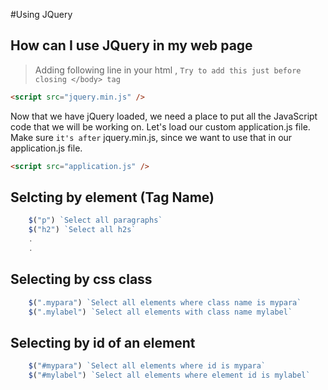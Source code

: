 

#Using JQuery 

## How can I use JQuery in my web page 

> Adding following line in your html , `Try to add this just before closing </body> tag`

```html 
<script src="jquery.min.js" /> 
```

Now that we have jQuery loaded, we need a place to put all the JavaScript code that we will be working on. Let's load our custom application.js file. Make sure `it's after` jquery.min.js, since we want to use that in our application.js file.

```html
<script src="application.js" /> 
```





## Selcting by element (Tag Name)

```javascript
	$("p") `Select all paragraphs` 
	$("h2") `Select all h2s`
	.
	.
```

## Selecting by css class
```javascript
	$(".mypara") `Select all elements where class name is mypara` 
	$(".mylabel") `Select all elements with class name mylabel`
```


## Selecting by id of an element
```javascript
	$("#mypara") `Select all elements where id is mypara` 
	$("#mylabel") `Select all elements where element id is mylabel`
```

